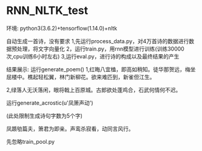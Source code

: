 # RNN_NLTK_test
环境:
python3(3.6.2)+tensorflow(1.14.0)+nltk

自动生成一首诗，没有要求 
1,先运行process_data.py，对4万首诗的数据进行数据预处理，将文字向量化 
2，运行train.py，用rnn模型进行训练(训练30000次,cpu训练6小时左右) 
3,运行eval.py，进行诗的构成以及最终结果的产生

结果展示:
运行generate_poem()
1,红晦八宜榼，即高如稍知。徒华那贺远，梅坐屈楼中。樵起轻松翼，林门新柳花。欲来难匹到，新雀但江生。

2,绿落人无沃落闲，眼将戟上百原城。古郎欲处蓬鸡合，石武何情何不迟。

运行generate_acrostic(u'凤箫声动')

(此处限制生成诗句字数为5个字)

凤踬劬篇夫，箫君为即亲。声鸾杀寂看，动同言风行。


先忽略train_pool.py
